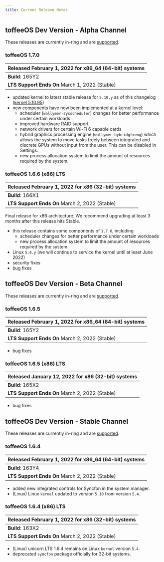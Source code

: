 ```yaml
---
title: Current Release Notes
---
```


## toffeeOS Dev Version - Alpha Channel
These releases are currently in-ring and are [supported](/releases/lifecycle/).

### toffeeOS 1.7.0
| **Released** February 1, 2022 for x86_64 (64-bit) systems |
|--------------------------------|
| **Build**: 165Y2 |
| **LTS Support Ends On** March 1, 2022 (Stable) |

- updated kernel to latest stable release for ``5.10.y`` as of this changelog ([kernel 5.10.95](https://git.kernel.org/pub/scm/linux/kernel/git/stable/linux.git/commit/?h=linux-5.10.y&id=77656fde3c0125d6ef6f7fb46af6d2739d7b7141))
- new components have now been implemented at a kernel level:
    - scheduler (``wallymer-sysscheduler``) changes for better performance under certain workloads
    - improved hardware RAID support
    - network drivers for certain Wi-Fi 6 capable cards
    - hybrid graphics processing engine (``wallymer-hybridgfxeng``) which allows the system to move tasks freely between integrated and discrete GPUs without input from the user. This can be disabled in Settings.
    - new process allocation system to limit the amount of resources required by the system.

### toffeeOS 1.6.6 (x86) LTS
| **Released** February 1, 2022 for x86 (32-bit) systems |
|--------------------------------|
| **Build**: 166X1 |
| **LTS Support Ends On** March 2, 2022 (Stable) |

Final release for x86 architecture. We recommend upgrading at least 3 months after this release hits Stable.

- this release contains some components of ``1.7.0``, including
    - scheduler changes for better performance under certain workloads
    - new process allocation system to limit the amount of resources required by the system.
- Linux ``5.4.y`` (we will continue to service the kernel until at least June 2022)
- security fixes
- bug fixes

## toffeeOS Dev Version - Beta Channel
These releases are currently in-ring and are [supported](/releases/lifecycle/). 

### toffeeOS 1.6.5
| **Released** February 1, 2022 for x86_64 (64-bit) systems |
|--------------------------------|
| **Build**: 165Y2 |
| **LTS Support Ends On** March 2, 2022 (Stable) |

- bug fixes

### toffeeOS 1.6.5 (x86) LTS
| **Released** January 12, 2022 for x86 (32-bit) systems |
|--------------------------------|
| **Build**: 165X2 |
| **LTS Support Ends On** March 2, 2022 (Stable) |

- bug fixes


## toffeeOS Dev Version - Stable Channel
These releases are currently in-ring and are [supported](/releases/lifecycle/). 

### toffeeOS 1.6.4
| **Released** February 1, 2022 for x86_64 (64-bit) systems |
|--------------------------------|
| **Build**: 163Y4 |
| **LTS Support Ends On** March 2, 2022 (Stable) |

- added new integrated controls for Syncfon in the system manager.
- (Linux) Linux ``kernel`` updated to version ``5.10`` from version ``5.4``.

### toffeeOS 1.6.4 (x86) LTS
| **Released** February 1, 2022 for x86 (32-bit) systems |
|--------------------------------|
| **Build**: 163X2 |
| **LTS Support Ends On** March 2, 2022 (Stable) |

- (Linux) unicorn LTS 1.6.4 remains on Linux ``kernel`` version ``5.4``.
- deprecated `syncfon` package officially for 32-bit systems.
